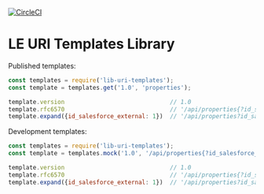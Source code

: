 [![CircleCI](https://circleci.com/gh/brandsExclusive/lib-uri-templates.svg?style=svg&circle-token=c68093d106b12464dc2adffe3b7613daf307276e)](https://circleci.com/gh/brandsExclusive/lib-uri-templates)

# LE URI Templates Library

Published templates:

```js
const templates = require('lib-uri-templates');
const template = templates.get('1.0', 'properties');

template.version                              // 1.0
template.rfc6570                              // '/api/properties{?id_salesforce_external,limit,page}'
template.expand({id_salesforce_external: 1})  // '/api/properties?id_salesforce_external=1
```

Development templates:

```js
const templates = require('lib-uri-templates');
const template = templates.mock('1.0', '/api/properties{?id_salesforce_external,limit,page}')

template.version                              // 1.0
template.rfc6570                              // '/api/properties{?id_salesforce_external,limit,page}'
template.expand({id_salesforce_external: 1})  // '/api/properties?id_salesforce_external=1
```
